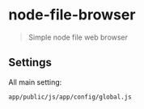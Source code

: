 node-file-browser
=================


> Simple node file web browser

## Settings

All main setting:
```shell
app/public/js/app/config/global.js
```